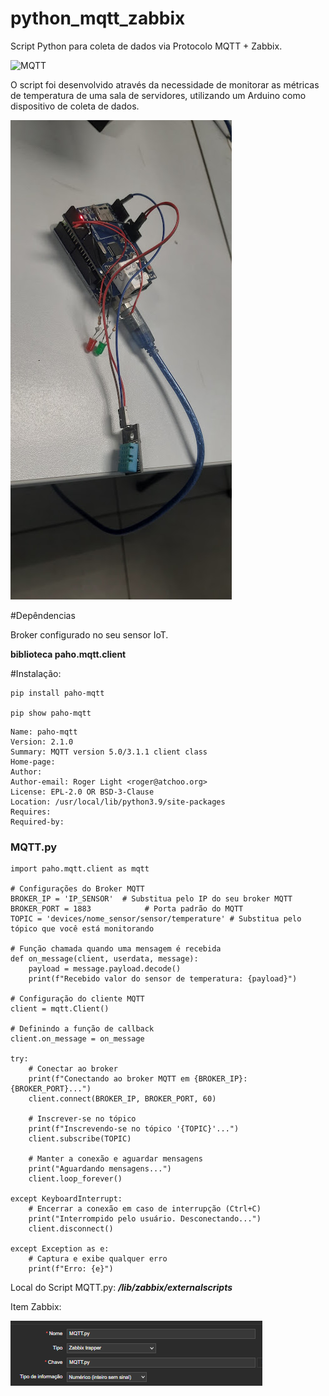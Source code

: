 # python_mqtt_zabbix
Script Python para coleta de dados via Protocolo MQTT + Zabbix.

![MQTT](zabbixmqtt.png)

O script foi desenvolvido através da necessidade de monitorar as métricas de temperatura de uma sala de servidores, utilizando um Arduino como dispositivo de coleta de dados.


![MQTT](mqttarduino.png)


#Depêndencias

Broker configurado no seu sensor IoT.

**biblioteca paho.mqtt.client**

#Instalação:
````
pip install paho-mqtt

pip show paho-mqtt
````
````
Name: paho-mqtt
Version: 2.1.0
Summary: MQTT version 5.0/3.1.1 client class
Home-page:
Author:
Author-email: Roger Light <roger@atchoo.org>
License: EPL-2.0 OR BSD-3-Clause
Location: /usr/local/lib/python3.9/site-packages
Requires:
Required-by:

````
### MQTT.py
```
import paho.mqtt.client as mqtt

# Configurações do Broker MQTT
BROKER_IP = 'IP_SENSOR'  # Substitua pelo IP do seu broker MQTT
BROKER_PORT = 1883            # Porta padrão do MQTT
TOPIC = 'devices/nome_sensor/sensor/temperature' # Substitua pelo tópico que você está monitorando

# Função chamada quando uma mensagem é recebida
def on_message(client, userdata, message):
    payload = message.payload.decode()
    print(f"Recebido valor do sensor de temperatura: {payload}")

# Configuração do cliente MQTT
client = mqtt.Client()

# Definindo a função de callback
client.on_message = on_message

try:
    # Conectar ao broker
    print(f"Conectando ao broker MQTT em {BROKER_IP}:{BROKER_PORT}...")
    client.connect(BROKER_IP, BROKER_PORT, 60)

    # Inscrever-se no tópico
    print(f"Inscrevendo-se no tópico '{TOPIC}'...")
    client.subscribe(TOPIC)

    # Manter a conexão e aguardar mensagens
    print("Aguardando mensagens...")
    client.loop_forever()

except KeyboardInterrupt:
    # Encerrar a conexão em caso de interrupção (Ctrl+C)
    print("Interrompido pelo usuário. Desconectando...")
    client.disconnect()

except Exception as e:
    # Captura e exibe qualquer erro
    print(f"Erro: {e}")

```


Local do Script MQTT.py: ***/lib/zabbix/externalscripts***

Item Zabbix:

![Title](item.png)





